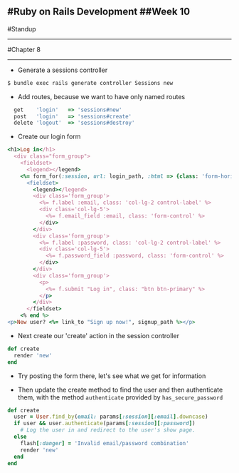 #Ruby on Rails Development
##Week 10 
---
#Standup

---
#Chapter 8

---

* Generate a sessions controller

```bash
$ bundle exec rails generate controller Sessions new
```

* Add routes, because we want to have only named routes
```ruby
  get    'login'   => 'sessions#new'
  post   'login'   => 'sessions#create'
  delete 'logout'  => 'sessions#destroy'
```

* Create our login form
```ruby
<h1>Log in</h1>
  <div class="form_group">
    <fieldset>
      <legend></legend>
    <%= form_for(:session, url: login_path, :html => {class: 'form-horizontal'}) do |f| %>
      <fieldset>
        <legend></legend>
        <div class='form_group'>
          <%= f.label :email, class: 'col-lg-2 control-label' %>
          <div class='col-lg-5'>
            <%= f.email_field :email, class: 'form-control' %>
          </div>
        </div>
        <div class='form_group'>
          <%= f.label :password, class: 'col-lg-2 control-label' %>
          <div class='col-lg-5'>
            <%= f.password_field :password, class: 'form-control' %>
          </div>
        </div>
        <div class='form_group'>
          <p>
            <%= f.submit "Log in", class: "btn btn-primary" %>
          </p>
        </div>
      </fieldset>
    <% end %>
<p>New user? <%= link_to "Sign up now!", signup_path %></p>
```

* Next create our 'create' action in the session controller

```ruby
def create
  render 'new'
end
```

* Try posting the form there, let's see what we get for information

* Then update the create method to find the user and then authenticate them,
with the method ```authenticate``` provided by ```has_secure_password```

```ruby
def create
  user = User.find_by(email: params[:session][:email].downcase)
  if user && user.authenticate(params[:session][:password])
    # Log the user in and redirect to the user's show page.
  else
    flash[:danger] = 'Invalid email/password combination'
    render 'new'
  end
end
```
